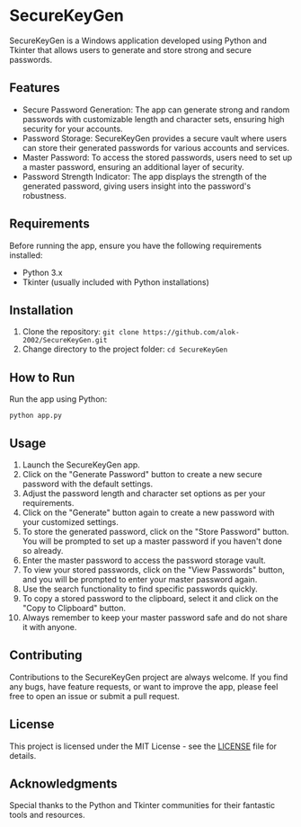# SecureKeyGen

SecureKeyGen is a Windows application developed using Python and Tkinter that allows users to generate and store strong and secure passwords.

## Features

- Secure Password Generation: The app can generate strong and random passwords with customizable length and character sets, ensuring high security for your accounts.
- Password Storage: SecureKeyGen provides a secure vault where users can store their generated passwords for various accounts and services.
- Master Password: To access the stored passwords, users need to set up a master password, ensuring an additional layer of security.
- Password Strength Indicator: The app displays the strength of the generated password, giving users insight into the password's robustness.

## Requirements

Before running the app, ensure you have the following requirements installed:

- Python 3.x
- Tkinter (usually included with Python installations)

## Installation

1. Clone the repository: `git clone https://github.com/alok-2002/SecureKeyGen.git`
2. Change directory to the project folder: `cd SecureKeyGen`

## How to Run

Run the app using Python:

```
python app.py
```

## Usage

1. Launch the SecureKeyGen app.
2. Click on the "Generate Password" button to create a new secure password with the default settings.
3. Adjust the password length and character set options as per your requirements.
4. Click on the "Generate" button again to create a new password with your customized settings.
5. To store the generated password, click on the "Store Password" button. You will be prompted to set up a master password if you haven't done so already.
6. Enter the master password to access the password storage vault.
7. To view your stored passwords, click on the "View Passwords" button, and you will be prompted to enter your master password again.
8. Use the search functionality to find specific passwords quickly.
9. To copy a stored password to the clipboard, select it and click on the "Copy to Clipboard" button.
10. Always remember to keep your master password safe and do not share it with anyone.

## Contributing

Contributions to the SecureKeyGen project are always welcome. If you find any bugs, have feature requests, or want to improve the app, please feel free to open an issue or submit a pull request.

## License

This project is licensed under the MIT License - see the [LICENSE](LICENSE) file for details.

## Acknowledgments

Special thanks to the Python and Tkinter communities for their fantastic tools and resources.
